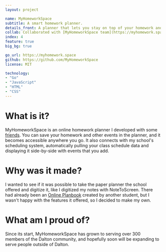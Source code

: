 ```yaml
---
layout: project

name: MyHomeworkSpace
subtitle: A smart homework planner.
details_front: A planner that lets you stay on top of your homework and tests&mdash;synced with the cloud, too, so you can access it anywhere you have an Internet connection.
collab: Collaborated with [MyHomeworkSpace team](https://myhomework.space/about)
index: 4
feature: true
big_bg: true

go_url: https://myhomework.space
github: https://github.com/MyHomeworkSpace
license: MIT

technology:
- "Go"
- "JavaScript"
- "HTML"
- "CSS"
---
```

# What is it?
MyHomeworkSpace is an online homework planner I developed with some [friends](https://myhomework.space/about.html). You can save your homework and other events in the planner, and it becomes accessible anywhere you go. It also connects with my school's scheduling system, automatically pulling your class schedule data and displaying it side-by-side with events that you add.

# Why was it made?
I wanted to see if it was possible to take the paper planner the school offered and digitize it, like I digitized my notes with NoteToScreen. There had already been an [Online Planbook](https://github.com/davish/Planbook) created by another student, but I wasn't happy with the features it offered, so I decided to make my own.

# What am I proud of?
Since its start, MyHomeworkSpace has grown to serving over 300 members of the Dalton community, and hopefully soon will be expanding to serve people outside of Dalton.